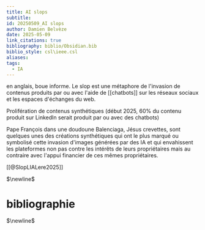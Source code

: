 ```yaml
---
title: AI slops
subtitle: 
id: 20250509_AI slops
author: Damien Belvèze
date: 2025-05-09
link_citations: true
bibliography: biblio/Obsidian.bib
biblio_style: csl\ieee.csl
aliases: 
tags:
  - IA
---
```

en anglais, boue informe. 
Le slop est une métaphore de l'invasion de contenus produits par ou avec l'aide de [[chatbots]] sur les réseaux sociaux et les espaces d'échanges du web. 

Prolifération de contenus synthétiques (début 2025, 60% du contenu produit sur LinkedIn serait produit par ou avec des chatbots)

Pape François dans une doudoune Balenciaga, Jésus crevettes, sont quelques unes des créations synthétiques qui ont le plus marqué ou symbolisé cette invasion d'images générées par des IA et qui envahissent les plateformes non pas contre les intérêts de leurs propriétaires mais au contraire avec l'appui financier de ces mêmes propriétaires. 

[[@SlopLIALere2025]]





$\newline$
# bibliographie
$\newline$






